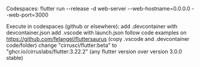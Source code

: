 Codespaces: flutter run --release -d web-server --web-hostname=0.0.0.0 --web-port=3000

Execute in codespaces (github or elsewhere):
add .devcontainer with devcontainer.json
add .vscode with launch.json
follow code examples on https://github.com/felangel/fluttersaurus (copy .vscode and .devcontainer code/folder)
change "cirrusci/flutter:beta" to "ghcr.io/cirruslabs/flutter:3.22.2" (any flutter version over version 3.0.0 stable)